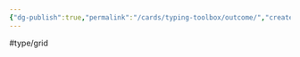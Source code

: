 ```yaml
---
{"dg-publish":true,"permalink":"/cards/typing-toolbox/outcome/","created":"2023-04-14T15:17:16.364+02:00","updated":"2023-04-28T08:30:04.466+02:00"}
---
```


#type/grid  



<script src="https://utteranc.es/client.js"  
        repo="Heart4sides/Comment_Section"
        issue-term="pathname"
        theme="github-dark-orange"
        crossorigin="anonymous"
        async> 
</script>
